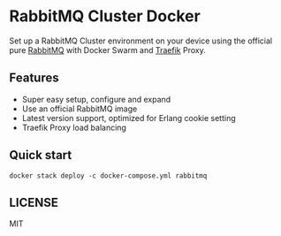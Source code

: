 # RabbitMQ Cluster Docker

Set up a RabbitMQ Cluster environment on your device using the official pure [RabbitMQ](https://hub.docker.com/_/rabbitmq/) with Docker Swarm and [Traefik](https://github.com/traefik/traefik) Proxy.

## Features

- Super easy setup, configure and expand
- Use an official RabbitMQ image
- Latest version support, optimized for Erlang cookie setting
- Traefik Proxy load balancing

## Quick start

```
docker stack deploy -c docker-compose.yml rabbitmq
```
## LICENSE

MIT


